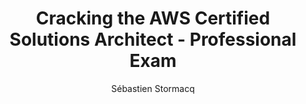 ---
title:  "Cracking the AWS Certified Solutions Architect - Professional Exam"
description: "In this episode, we dive deep into the world of AWS certifications, specifically the prestigious Solutions Architect - Professional exam. Join us as we interview Patrick, a seasoned solution architect with extensive experience in preparing for and passing this challenging certification.

Patrick breaks down the key differences between the Associate and Professional levels, emphasizing the advanced knowledge and experience required for the latter. He shares valuable insights into the four domains covered by the exam: designing for organizational complexity, designing for new solutions, continuously improving existing solutions, and accelerating workload migration and modernization.

We explore the intricacies of the exam format, including the types of questions, time management strategies, and the importance of understanding the AWS Well-Architected Framework. Patrick also discusses the best resources for exam preparation, such as official AWS documentation, practice exams, and his own book, 'AWS Certified Solutions Architect Professional Exam Guide.'

Whether you're a seasoned AWS professional looking to advance your career or just starting your cloud journey, this episode offers invaluable guidance on how to tackle the AWS Certified Solutions Architect - Professional exam and achieve your certification goals."
guests:
   - name: "Patrick Sard"
     title: "Solution Architect, AWS"
     link: "https://www.linkedin.com/in/patrick-sard/"
episode: 131
duration: "00:40:29" 
size: 77757046
file: 131.mp3	
publication: "2024-09-20 04:00:00 +0000"
author: Sébastien Stormacq
category: podcasts
social-background: 131.png
appleEpisodeId: 1000670128800
aws-categories:
  - "Training & Certification"
links:
  - text: "Patrick's book to get prepared for the AWS SA Pro certification : AWS Certified Solutions Architect - Professional Exam Guide (SAP-C02): Gain the practical skills, knowledge, and confidence to ace the AWS (SAP-C02) exam on your first attempt"
    link: https://www.amazon.com/AWS-Certified-Solutions-Architect-Professional/dp/1801813132
  - text: "The AWS Solution Architect Professional exam details"
    link: https://aws.amazon.com/certification/certified-solutions-architect-professional/
  - text: "A free course on SkillBuilder to study the AWS Architect Professional exam"
    link: https://explore.skillbuilder.aws/learn/course/external/view/elearning/14951/exam-prep-standard-course-aws-certified-solutions-architect-professional-sap-c02
---